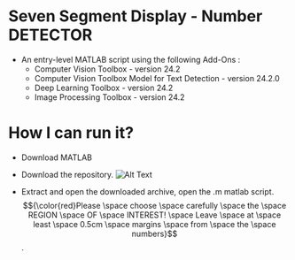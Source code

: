 
# Seven Segment Display - Number DETECTOR
   - An entry-level MATLAB script using  the following Add-Ons :
     * Computer Vision Toolbox - version 24.2
     * Computer Vision Toolbox Model for Text Detection - version 24.2.0
     * Deep Learning Toolbox - version 24.2
     * Image Processing Toolbox - version 24.2
   


    



# How I can run it?
 * Download MATLAB
 * Download the repository. 
 ![Alt Text](https://s7.ezgif.com/tmp/ezgif-7621e34c947647.gif)

* Extract and open the downloaded archive, open the .m matlab script.
$${\color{red}Please \space choose \space carefully \space the \space  REGION \space OF  \space INTEREST! \space Leave \space  at \space least \space 0.5cm \space margins \space from \space the \space numbers}$$.
